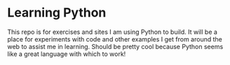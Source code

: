 # Learning Python

This repo is for exercises and sites I am using Python to build. It will be a place for experiments with code and other examples I get from around the web to assist me in learning. Should be pretty cool because Python seems like a great language with which to work!